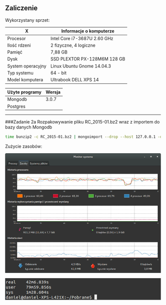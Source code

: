 Zaliczenie
---------------------------------------------
Wykorzystany sprzet:

|X|Informacje o komputerze                             |
|-----------------------|------------------------------|
| Procesor              | Intel Core i7-3687U 2.60 GHz |
| Ilość rdzeni          | 2 fizyczne, 4 logiczne       |
| Pamięć                | 7,88 GB                      |
| Dysk                  | SSD PLEXTOR PX-128M6M 128 GB |
| System operacyjny     | Linux Ubuntu Gnome 14.04.3   |
| Typ systemu           | 64 - bit                     |
| Model komputera       | Ultrabook DELL XPS 14        |

|Użyte programy|Wersja|
|---------|-----------|
|Mongodb  | 3.0.7     |
|Postgres |           |
--------------------------------------------

###Zadanie 2a
Rozpakowywanie pliku RC_2015-01.bz2 wraz z importem do bazy danych Mongodb
```sh
time bunzip2 -c RC_2015-01.bz2 | mongoimport --drop --host 127.0.0.1 -d test -c reddit
```
Zużycie zasobów:

![zasoby import](zasoby_import.png)

![czas importu](czas_importu_mongodb.png)
